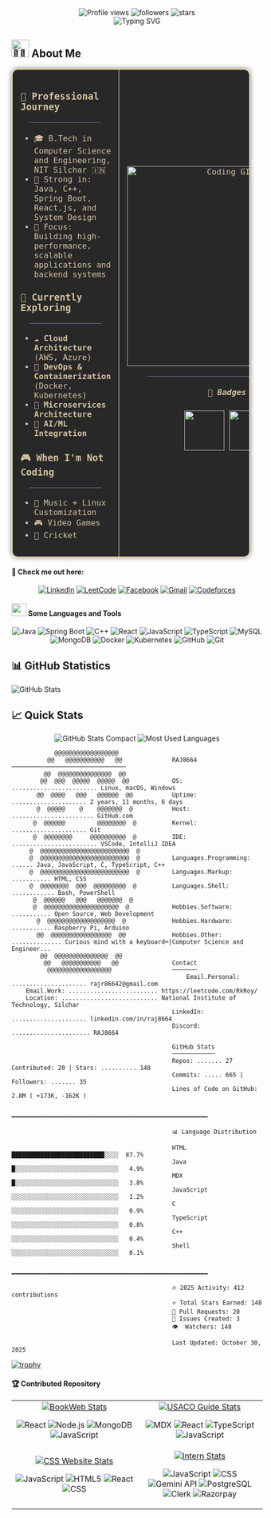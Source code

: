 <div align = "center">
<img src="https://komarev.com/ghpvc/?username=raj8664&label=Profile%20Views&color=1f6feb&style=flat" alt="Profile views" />
<img src="https://img.shields.io/github/followers/raj8664?label=Followers&style=flat&color=ff69b4" alt="followers" />
<img src="https://img.shields.io/github/stars/raj8664?label=Stars&style=flat&color=red" alt="stars" />
</div>

<div align="center">

<!-- Display the titles -->

<img src="https://readme-typing-svg.herokuapp.com?font=Fira+Code&weight=500&size=32&duration=3500&pause=700&color=FABD2F&center=true&vCenter=true&width=600&lines=👋Heyyy!+I'm+RAJ+ROY+%3C3;Still+figuring+out;How+far+curiosity+can+take+me.;Oh,+you’re+still+reading?+Cute😌" alt="Typing SVG" />

<!-- About Me Table -->

</div>

## <img src="https://raw.githubusercontent.com/Tarikul-Islam-Anik/Animated-Fluent-Emojis/master/Emojis/People%20with%20professions/Man%20Technologist%20Medium%20Skin%20Tone.png" alt="👨‍💻" width="35" height="35" /> **About Me**

<table align="center" style="
  border: 2px solid #f9e2af;
  border-radius: 12px;
  background-color: #282828;
  color: #d5c4a1;
  font-family: 'Fira Code', monospace;
  padding: 0px;
  width: 95%;
  max-width: 900px;
  box-shadow: 0 0 10px #3c3836aa;
">
<tr>
<td width="50%" valign="top" style="padding: 16px; border-right: 1.5px solid #f9e2af;">

### 🚀 **Professional Journey**

<div align = "center">
<hr style="border: none; height: 1px; background-color: #9FA4F1; margin: 20px 0; width: 80%; opacity: 0.6;">
</div>

- 🎓 B.Tech in Computer Science and Engineering, NIT Silchar 🇮🇳
- 🧠 Strong in: Java, C++, Spring Boot, React.js, and System Design
- 🎯 Focus: Building high-performance, scalable applications and backend systems

### 🌱 **Currently Exploring**

<div align = "center">
<hr style="border: none; height: 1px; background-color: #9FA4F1; margin: 20px 0; width: 80%; opacity: 0.6;">
</div>

- ☁️ **Cloud Architecture** (AWS, Azure)
- 🐳 **DevOps & Containerization** (Docker, Kubernetes)
- 🔄 **Microservices Architecture**
- 🤖 **AI/ML Integration**

### 🎮 **When I'm Not Coding**

<div align = "center">
<hr style="border: none; height: 1px; background-color: #9FA4F1; margin: 20px 0; width: 80%; opacity: 0.6;">
</div>

- 🎼 Music + Linux Customization
- 🎮 Video Games
- 🏏 Cricket

</td>
<td width="50%" align="center" style="padding: 16px;">

<img src="https://user-images.githubusercontent.com/74038190/229223263-cf2e4b07-2615-4f87-9c38-e37600f8381a.gif" width="400" alt="Coding GIF"/>

<div align = "center">
<hr style="border: none; height: 1px; background-color: #9FA4F1; margin: 20px 0; width: 80%; opacity: 0.6;">
</div>

##### 🥇 **Badges**

<p align="center">
  <a href="https://holopin.io/@raj8664"><img src="https://assets.holopin.io/hf2025levels/lvl0-human.webp" width="80"/></a>
  <a href="https://holopin.io/@raj8664"><img src="https://assets.holopin.io/hf2025levels/lvl1-human.webp" width="80"/></a>
</p>

</td>
</tr>
</table>

#### 👋 Check me out here:

<div align="center">

[![LinkedIn](https://img.shields.io/badge/linkedin-%2358651D.svg?style=for-the-badge&logo=linkedin&logoColor=ebdbb2)](https://www.linkedin.com/in/royraj20/)
[![LeetCode](https://img.shields.io/badge/LeetCode-%23FABD2F.svg?style=for-the-badge&logo=LeetCode&logoColor=3C3836)](https://leetcode.com/u/RkRoy/)
[![Facebook](https://img.shields.io/badge/Facebook-%2383A598.svg?style=for-the-badge&logo=Facebook&logoColor=3C3836)](https://www.facebook.com/profile.php?id=100033828349789)
[![Gmail](https://img.shields.io/badge/Gmail-%23CC241D.svg?style=for-the-badge&logo=gmail&logoColor=ebdbb2)](mailto:rajr86642@gmail.com)
[![Codeforces](https://img.shields.io/badge/Codeforces-%23B16286.svg?style=for-the-badge&logo=codeforces&logoColor=ebdbb2)](https://codeforces.com/profile/CipherSphinx_Raj)

</div>

#### <img src="https://media2.giphy.com/media/QssGEmpkyEOhBCb7e1/giphy.gif?cid=ecf05e47a0n3gi1bfqntqmob8g9aid1oyj2wr3ds3mg700bl&rid=giphy.gif" width="30px" height="25px"> Some Languages and Tools

<div align="center">

![Java](https://img.shields.io/badge/Java-%23FE8019.svg?style=for-the-badge&logo=java&logoColor=3C3836)
![Spring Boot](https://img.shields.io/badge/Spring_Boot-%23B8BB26.svg?style=for-the-badge&logo=springboot&logoColor=3C3836)
![C++](https://img.shields.io/badge/C++-%2383A598.svg?style=for-the-badge&logo=cplusplus&logoColor=blue)
![React](https://img.shields.io/badge/React-%2389B482.svg?style=for-the-badge&logo=react&logoColor=3C3836)
![JavaScript](https://img.shields.io/badge/JavaScript-%23FABD2F.svg?style=for-the-badge&logo=javascript&logoColor=3C3836)
![TypeScript](https://img.shields.io/badge/TypeScript-%2383A598.svg?style=for-the-badge&logo=typescript&logoColor=blue)
![MySQL](https://img.shields.io/badge/MySQL-%23D79921.svg?style=for-the-badge&logo=mysql&logoColor=blue)
![MongoDB](https://img.shields.io/badge/MongoDB-%23B8BB26.svg?style=for-the-badge&logo=mongodb&logoColor=3C3836)
![Docker](https://img.shields.io/badge/Docker-%2383A598.svg?style=for-the-badge&logo=docker&logoColor=3C3836)
![Kubernetes](https://img.shields.io/badge/Kubernetes-%2389B482.svg?style=for-the-badge&logo=kubernetes&logoColor=3C3836)
![GitHub](https://img.shields.io/badge/GitHub-%235D4D3C.svg?style=for-the-badge&logo=github&logoColor=ebdbb2)
![Git](https://img.shields.io/badge/Git-%235D4D3C.svg?style=for-the-badge&logo=git&logoColor=red)

</div>

## 📊 GitHub Statistics

![GitHub Stats](./github-stats.svg)

## 📈 Quick Stats

<p align="center">
  <img src="./github-stats-compact.svg" alt="GitHub Stats Compact" />
  <img src="./github-languages.svg" alt="Most Used Languages" />
</p>

<!-- GITHUB_STATS_START -->

```ascii
            @@@@@@@@@@@@@@@@@@
          @@   @@@@@@@@@@@   @@              RAJ8664 ────────────────────────────────
         @@  @@@@@@@@@@@@@@@  @@
        @@  @@@  @@@@@  @@@@@  @@            OS: ........................ Linux, macOS, Windows
       @@  @@@@   @@@   @@@@@@  @@           Uptime: ..................... 2 years, 11 months, 6 days
       @  @@@@@    @    @@@@@@@  @           Host: ....................... GitHub.com
      @  @@@@@@         @@@@@@@@  @          Kernel: ..................... Git
      @  @@@@@@@@     @@@@@@@@@@  @          IDE: ........................ VSCode, IntelliJ IDEA
     @  @@@@@@@@@@@@@@@@@@@@@@@@@  @
     @  @@@@@@@@@@@@@@@@@@@@@@@@@  @         Languages.Programming: ...... Java, JavaScript, C, TypeScript, C++
     @  @@@@@@@@@@@@@@@@@@@@@@@@@  @         Languages.Markup: ........... HTML, CSS
     @  @@@@@@@@  @@@  @@@@@@@@@  @          Languages.Shell: ............ Bash, PowerShell
      @  @@@@@@   @@@   @@@@@@@  @
      @  @@@@@@@@@@@@@@@@@@@@@  @            Hobbies.Software: ........... Open Source, Web Development
       @  @@@@@@@@@@@@@@@@@@@  @             Hobbies.Hardware: ........... Raspberry Pi, Arduino
       @@  @@@@@@@@@@@@@@@@@  @@             Hobbies.Other: .............. Curious mind with a keyboard⌨️|Computer Science and Engineer...
        @@  @@@@@@@@@@@@@@@  @@
         @@   @@@@@@@@@@@   @@               Contact
          @@@@@@@@@@@@@@@@@@                 ───────
                                                 Email.Personal: ..................... rajr86642@gmail.com
    Email.Work: ......................... https://leetcode.com/RkRoy/
    Location: ........................... National Institute of Technology, Silchar
                                             LinkedIn: ..................... linkedin.com/in/raj8664
                                             Discord: ...................... RAJ8664

                                             GitHub Stats
                                             ────────────
                                             Repos: ....... 27 Contributed: 20 | Stars: .......... 148
                                             Commits: ..... 665 | Followers: ....... 35
                                             Lines of Code on GitHub: 2.8M ( +173K, -162K )

                                             ━━━━━━━━━━━━━━━━━━━━━━━━━━━━━━━━━━━━━━━━━━━━━━━━━━━━━━━

                                             📊 Language Distribution
                                             
                                             HTML            ██████████████████████████░░░░  87.7%
                                             Java            █░░░░░░░░░░░░░░░░░░░░░░░░░░░░░   4.9%
                                             MDX             █░░░░░░░░░░░░░░░░░░░░░░░░░░░░░   3.8%
                                             JavaScript      ░░░░░░░░░░░░░░░░░░░░░░░░░░░░░░   1.2%
                                             C               ░░░░░░░░░░░░░░░░░░░░░░░░░░░░░░   0.9%
                                             TypeScript      ░░░░░░░░░░░░░░░░░░░░░░░░░░░░░░   0.8%
                                             C++             ░░░░░░░░░░░░░░░░░░░░░░░░░░░░░░   0.4%
                                             Shell           ░░░░░░░░░░░░░░░░░░░░░░░░░░░░░░   0.1%

                                             ━━━━━━━━━━━━━━━━━━━━━━━━━━━━━━━━━━━━━━━━━━━━━━━━━━━━━━━

                                             🔥 2025 Activity: 412 contributions
                                             ⭐ Total Stars Earned: 148
                                             🔀 Pull Requests: 20
                                             🐛 Issues Created: 3
                                             👁️  Watchers: 148

                                             Last Updated: October 30, 2025
```

<!-- GITHUB_STATS_END -->

<!-- <div align="center"> -->
<!--   <a href="https://github.com/RAJ8664"> -->
<!--     <div style="display: flex; justify-content: space-between; width: 100%; flex-wrap: wrap; gap: 0px;"> -->
<!--     <img src="https://github-readme-stats.vercel.app/api?username=RAJ8664&hide_border=true&border_radius=15&show_icons=true&theme=highcontrast" alt="Raj's GitHub stats" style="width: 40%; height: 88%;"> -->
<!--     <img src="https://github-profile-summary-cards.vercel.app/api/cards/profile-details?username=RAJ8664&theme=highcontrast&hide_border=true" alt="Raj's GitHub profile details" style="width: 55%; height: 92%;"> -->
<!-- </div> -->
<!--   <br> -->
<!--     <div align="center"> -->
<!--         <table> -->
<!--         <tr> -->
<!--             <td> -->
<!--             <img src="https://github-readme-stats.vercel.app/api/top-langs/?username=RAJ8664&hide=html&hide_border=true&layout=compact&langs_count=8&theme=highcontrast" alt="Top Languages"> -->
<!--             </td> -->
<!--             <td> -->
<!--             <img src="https://github-profile-summary-cards.vercel.app/api/cards/repos-per-language?username=RAJ8664&theme=highcontrast&hide_border=true" alt="Repos Per Language"> -->
<!--             </td> -->
<!--             <td> -->
<!--             <img src="https://github-profile-summary-cards.vercel.app/api/cards/most-commit-language?username=RAJ8664&theme=highcontrast&hide_border=true" alt="Most Commit Language"> -->
<!--             </td> -->
<!--         </tr> -->
<!--         </table> -->
<!--     </div> -->
<!--   </a> -->
<!-- </div> -->

<!-- Another Style -->
<!-- <div align="center"> -->
<!---->
<!-- <div style=" -->
<!--   background-color:#1d2021; -->
<!--   color:#ebdbb2; -->
<!--   border-radius:12px; -->
<!--   padding:18px; -->
<!--   text-align:left; -->
<!--   font-family:'Fira Code', monospace; -->
<!--   width:95%; -->
<!--   max-width:900px; -->
<!--   box-shadow:0 0 10px #282828aa; -->
<!-- "> -->
<!---->
<!--   <div style="margin-bottom:10px; color:#a89984;"> -->
<!--     <span style="color:#fb4934;">&lt;div</span> <span style="color:#fabd2f;">align</span>=<span style="color:#b8bb26;">"center"</span><span style="color:#fb4934;">&gt;</span> -->
<!--   </div> -->
<!---->
<!--   <div align="center"> -->
<!--     <div style="display:flex; justify-content:center; align-items:center; flex-wrap:wrap; gap:20px; margin-bottom:10px;"> -->
<!--       <img  -->
<!--         src="https://github-readme-stats.vercel.app/api?username=RAJ8664&hide_border=true&border_radius=15&show_icons=true&bg_color=00000000&title_color=FABD2F&text_color=EBDBB2&icon_color=FE8019&ring_color=D79921" -->
<!--         style="width:45%; min-width:320px;" -->
<!--         alt="Raj's GitHub stats"/> -->
<!---->
<!-- <img  -->
<!--         src="https://github-profile-summary-cards.vercel.app/api/cards/profile-details?username=RAJ8664&theme=transparent&hide_border=true&accent_color=fe8019" -->
<!--         style="width:50%; min-width:320px;" -->
<!--         alt="Raj's GitHub profile details"/> -->
<!---->
<!-- </div> -->
<!---->
<!-- <div style="display:flex; justify-content:center; align-items:center; flex-wrap:wrap; gap:20px;"> -->
<!--       <img  -->
<!--         src="https://github-readme-stats.vercel.app/api/top-langs/?username=RAJ8664&hide=html&hide_border=true&layout=compact&langs_count=8&bg_color=00000000&title_color=FABD2F&text_color=EBDBB2" -->
<!--         style="width:30%; min-width:280px;" -->
<!--         alt="Top Languages"/> -->
<!---->
<!-- <img  -->
<!--         src="https://github-profile-summary-cards.vercel.app/api/cards/repos-per-language?username=RAJ8664&theme=transparent&hide_border=true" -->
<!--         style="width:30%; min-width:280px;" -->
<!--         alt="Repos Per Language"/> -->
<!---->
<!-- <img  -->
<!--         src="https://github-profile-summary-cards.vercel.app/api/cards/most-commit-language?username=RAJ8664&theme=transparent&hide_border=true" -->
<!--         style="width:30%; min-width:280px;" -->
<!--         alt="Most Commit Language"/> -->
<!---->
<!-- </div> -->
<!--   </div> -->
<!---->
<!--   <div style="margin-top:10px; color:#a89984;"> -->
<!--     <span style="color:#fb4934;">&lt;/div&gt;</span> -->
<!--   </div> -->
<!---->
<!-- </div> -->
<!-- </div> -->

<!-- Trophies -->

[![trophy](https://github-profile-trophy.vercel.app/?username=RAJ8664&theme=gruvbox&no-frame=true&no-bg=true&margin-w=10&column=9&excludeTitle=Reviews&rank=-?,-Unknown)](https://github.com/ryo-ma/github-profile-trophy)

#### 🏆 **Contributed Repository**

<table>
<tr>
<td width="50%">
<div align="center">
  <a href="https://github.com/arthurr455565/BookWeb">
  <a href="https://github.com/arthurr455565/BookWeb">
    <img src="https://github-readme-stats.vercel.app/api/pin/?username=arthurr455565&repo=BookWeb&theme=dark&bg_color=0d1117&title_color=ff9800&text_color=c9d1d9&icon_color=ff9800&border_color=30363d&hide_border=false&show_icons=true" alt="BookWeb Stats" />
  </a>
</div>
<p align="center">
  <img src="https://img.shields.io/badge/React-20232A?style=flat-square&logo=react&logoColor=orange" alt="React" />
  <img src="https://img.shields.io/badge/Node.js-43853D?style=flat-square&logo=node.js&logoColor=orange" alt="Node.js" />
  <img src="https://img.shields.io/badge/MongoDB-4EA94B?style=flat-square&logo=mongodb&logoColor=orange" alt="MongoDB" />
  <img src="https://img.shields.io/badge/JavaScript-323330?style=flat-square&logo=javascript&logoColor=orange" alt="JavaScript" />
</p>              
</td>
<td width="50%">
<div align="center">
  <a href="https://github.com/cpinitiative/usaco-guide">
    <img src="https://github-readme-stats.vercel.app/api/pin/?username=cpinitiative&repo=usaco-guide&theme=dark&bg_color=0d1117&title_color=ff9800&text_color=c9d1d9&icon_color=ff9800&border_color=30363d&hide_border=false&show_icons=true" alt="USACO Guide Stats" />
  </a>
</div>
<p align="center">
  <img src="https://img.shields.io/badge/MDX-1B1F24?style=flat-square&logo=markdown&logoColor=orange" alt="MDX" />
  <img src="https://img.shields.io/badge/React-20232A?style=flat-square&logo=react&logoColor=orange" alt="React" />
  <img src="https://img.shields.io/badge/TypeScript-007ACC?style=flat-square&logo=typescript&logoColor=orange" alt="TypeScript" />
  <img src="https://img.shields.io/badge/JavaScript-323330?style=flat-square&logo=javascript&logoColor=orange" alt="JavaScript" />
</p>
</td>
</tr>
<tr>
<td width="50%">
<div align="center">
  <a href="https://github.com/ComputerScienceSoceityNITS/css-official-website-2025-26">
    <img src="https://github-readme-stats.vercel.app/api/pin/?username=ComputerScienceSoceityNITS&repo=css-official-website-2025-26&theme=dark&bg_color=0d1117&title_color=ff9800&text_color=c9d1d9&icon_color=ff9800&border_color=30363d&hide_border=false&show_icons=true" alt="CSS Website Stats" />
  </a>
</div>
<p align="center">
  <img src="https://img.shields.io/badge/JavaScript-323330?style=flat-square&logo=javascript&logoColor=orange" alt="JavaScript" />
  <img src="https://img.shields.io/badge/HTML5-E34F26?style=flat-square&logo=html5&logoColor=orange" alt="HTML5" />
  <img src="https://img.shields.io/badge/React-20232A?style=flat-square&logo=react&logoColor=orange" alt="React" />
  <img src="https://img.shields.io/badge/CSS3-1572B6?style=flat-square&logo=css3&logoColor=orange" alt="CSS" />
</p>
</td>
<td width="50%">
<div align="center">
  <a href="https://github.com/raj8664/intern">
    <img src="https://github-readme-stats.vercel.app/api/pin/?username=raj8664&repo=intern&theme=dark&bg_color=0d1117&title_color=ff9800&text_color=c9d1d9&icon_color=ff9800&border_color=30363d&hide_border=false&show_icons=true" alt="Intern Stats" />
  </a>
</div>
<p align="center">
  <img src="https://img.shields.io/badge/JavaScript-323330?style=flat-square&logo=javascript&logoColor=orange" alt="JavaScript" />
  <img src="https://img.shields.io/badge/CSS3-1572B6?style=flat-square&logo=css3&logoColor=orange" alt="CSS" />
  <img src="https://img.shields.io/badge/Gemini%20API-4285F4?style=flat-square&logo=google&logoColor=orange" alt="Gemini API" />
  <img src="https://img.shields.io/badge/PostgreSQL-316192?style=flat-square&logo=postgresql&logoColor=orange" alt="PostgreSQL" />
  <img src="https://img.shields.io/badge/Clerk-0A0A0A?style=flat-square&logo=clerk&logoColor=orange" alt="Clerk" />
  <img src="https://img.shields.io/badge/Razorpay-02042B?style=flat-square&logo=razorpay&logoColor=orange" alt="Razorpay" />
</p>
</td>
</tr>
</table>
</div>
